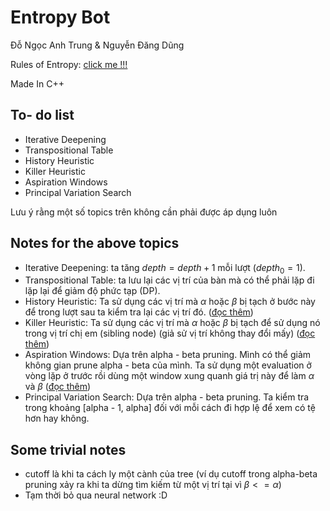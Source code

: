 # Entropy Bot

Đỗ Ngọc Anh Trung & Nguyễn Đăng Dũng

Rules of Entropy: [click me !!!](https://www.codecup.nl/entropy/rules.php)

Made In C++

## To- do list

- Iterative Deepening
- Transpositional Table
- History Heuristic
- Killer Heuristic
- Aspiration Windows
- Principal Variation Search

Lưu ý rằng một số topics trên không cần phải được áp dụng luôn

## Notes for the above topics

- Iterative Deepening: ta tăng $depth = depth + 1$ mỗi lượt ($depth_{0} = 1$).
- Transpositional Table: ta lưu lại các vị trí của bàn mà có thể phải lặp đi lặp lại để giảm độ phức tạp (DP).
- History Heuristic: Ta sử dụng các vị trí mà $\alpha$ hoặc $\beta$ bị tạch ở bước này để trong lượt sau ta kiểm tra lại các vị trí đó. ([đọc thêm](https://www.chessprogramming.org/History_Heuristic))
- Killer Heuristic: Ta sử dụng các vị trí mà $\alpha$ hoặc $\beta$ bị tạch để sử dụng nó trong vị trí chị em (sibling node) (giả sử vị trí không thay đổi mấy) ([đọc thêm](https://www.chessprogramming.org/Killer_Heuristic))
- Aspiration Windows: Dựa trên alpha - beta pruning. Mình có thể giảm không gian prune alpha - beta của mình. Ta sử dụng một evaluation ở vòng lặp ở trước rồi dùng một window xung quanh giá trị này để làm $\alpha$ và $\beta$ ([đọc thêm](https://www.chessprogramming.org/Aspiration_Windows))
- Principal Variation Search: Dựa trên alpha - beta pruning. Ta kiểm tra trong khoảng [alpha - 1, alpha] đối với mỗi cách đi hợp lệ để xem có tệ hơn hay không.

## Some trivial notes

- cutoff là khi ta cách ly một cành của tree (ví dụ cutoff trong alpha-beta pruning xảy ra khi ta dừng tìm kiếm từ một vị trí tại vì $\beta <= \alpha$)
- Tạm thời bỏ qua neural network :D
